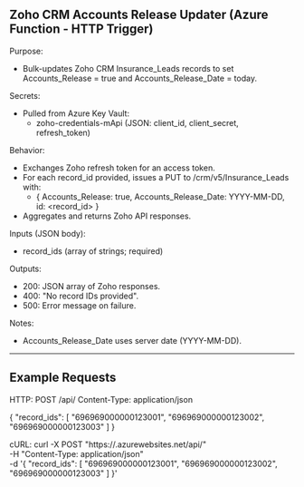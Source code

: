 Zoho CRM Accounts Release Updater (Azure Function - HTTP Trigger)
-----------------------------------------------------------------

Purpose:
- Bulk-updates Zoho CRM Insurance_Leads records to set Accounts_Release = true and Accounts_Release_Date = today.

Secrets:
- Pulled from Azure Key Vault:
  - zoho-credentials-mApi (JSON: client_id, client_secret, refresh_token)

Behavior:
- Exchanges Zoho refresh token for an access token.
- For each record_id provided, issues a PUT to /crm/v5/Insurance_Leads with:
  - { Accounts_Release: true, Accounts_Release_Date: YYYY-MM-DD, id: <record_id> }
- Aggregates and returns Zoho API responses.

Inputs (JSON body):
- record_ids  (array of strings; required)

Outputs:
- 200: JSON array of Zoho responses.
- 400: "No record IDs provided".
- 500: Error message on failure.

Notes:
- Accounts_Release_Date uses server date (YYYY-MM-DD).

-------------------------------------------------
Example Requests
-------------------------------------------------

HTTP:
POST /api/<function>
Content-Type: application/json

{
  "record_ids": [
    "696969000000123001",
    "696969000000123002",
    "696969000000123003"
  ]
}

cURL:
curl -X POST "https://<your-func-app>.azurewebsites.net/api/<function>" \
  -H "Content-Type: application/json" \
  -d '{
    "record_ids": [
      "696969000000123001",
      "696969000000123002",
      "696969000000123003"
    ]
  }'
